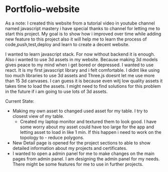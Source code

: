 # Portfolio-website

As a note: 
  I created this website from a tutorial video in youtube channel named javascript mastery i have special thanks to channel for letting me to start this project. My goal is to show how i improved over time while adding new feature to this project also it will help me to learn the process of code,push,test,deploy and learn to create a decent website.

I wanted to learn javascript stack. For now without backend it is enough. Also i wanted to use 3d assets in my website. Because making 3d models gives peace to my mind when i get bored or depressed. I wanted to use react. It is my first javascript library and i felt comfortable. I didnt like using too much libraries to use 3d assets and Three.js doesnt let me use more than 15 3d canvases. I can guess it is because even witj low quality assets it takes time to load the assets. I might need to find solutions for this problem in the future if i am going to use lots of 3d assets.

Current State:
- Making my own asset to changed used asset for my table. I try to closest view of my table.
  - Created my laptop monitor and textured them to look good. I have some worry about my asset could have too large for the app and letting asset to load in like 1 min. If this happen i need to work on the topology to - 
    reduce polygons.
- New Detail page is opened for the project sections to able to show detailed information about my projects and certificates.
- I wanted to open a admin panel for me to make changes on the main pages from admin panel. I am designing the admin panel for my needs. There might be some features for me to use in further projects.
